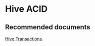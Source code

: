 <properties
  pageTitle="Hive ACID"
  description="Hive ACID"
  Service="microsoft.hdinsight"
  resource="clusters"
  authors="pjfreitas"
  ms.author="pfreitas"
  displayOrder="21"
  selfHelpType="resource"
  supportTopicIds="32629057"
  resourceTags=""
  productPesIds="15078"
  cloudEnvironments="public"
  ArticleId="ea0675ba-1aee-49fa-9321-53eb2d708cd5"
/>

# Hive ACID 

## **Recommended documents**

[Hive Transactions](https://cwiki.apache.org/confluence/display/Hive/Hive+Transactions).<br>
